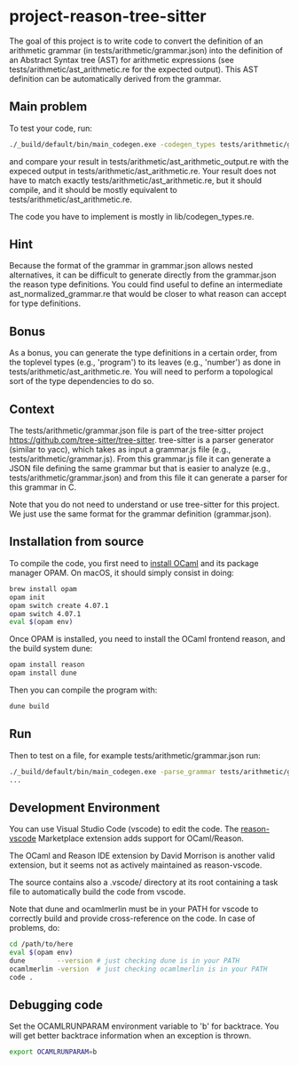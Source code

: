 # project-reason-tree-sitter

The goal of this project is to write code to convert the definition
of an arithmetic grammar (in tests/arithmetic/grammar.json) into
the definition of an Abstract Syntax tree (AST) for arithmetic expressions
(see tests/arithmetic/ast_arithmetic.re for the expected output). This
AST definition can be automatically derived from the grammar.

## Main problem

To test your code, run: 
```bash
./_build/default/bin/main_codegen.exe -codegen_types tests/arithmetic/grammar.json > tests/arithmetic/ast_arithmetic_output.re
```
and compare your result in tests/arithmetic/ast_arithmetic_output.re with
the expeced output in tests/arithmetic/ast_arithmetic.re.
Your result does not have to match exactly tests/arithmetic/ast_arithmetic.re,
but it should compile, and it should be mostly equivalent to
tests/arithmetic/ast_arithmetic.re.

The code you have to implement is mostly in lib/codegen_types.re.

## Hint

Because the format of the grammar in grammar.json allows nested
alternatives, it can be difficult to generate directly from the
grammar.json the reason type definitions. You could find useful to
define an intermediate ast_normalized_grammar.re that would be closer
to what reason can accept for type definitions.

## Bonus

As a bonus, you can generate the type definitions in a certain order,
from the toplevel types (e.g., 'program') to its leaves (e.g., 'number')
as done in tests/arithmetic/ast_arithmetic.re. You will need
to perform a topological sort of the type dependencies to do so.

## Context 

The tests/arithmetic/grammar.json file is part of the tree-sitter project
https://github.com/tree-sitter/tree-sitter. tree-sitter is a parser
generator (similar to yacc), which takes as input a grammar.js file
(e.g., tests/arithmetic/grammar.js). From this grammar.js file it
can generate a JSON file defining the same grammar but that is easier
to analyze (e.g., tests/arithmetic/grammar.json) and from this file
it can generate a parser for this grammar in C. 

Note that you do not need to understand or use tree-sitter for this project.
We just use the same format for the grammar definition (grammar.json).


## Installation from source

To compile the code, you first need to [install OCaml](https://opam.ocaml.org/doc/Install.html) and its
package manager OPAM.
On macOS, it should simply consist in doing:

```bash
brew install opam
opam init
opam switch create 4.07.1
opam switch 4.07.1
eval $(opam env)
```

Once OPAM is installed, you need to install
the OCaml frontend reason, and the build system dune:

```bash
opam install reason
opam install dune
```

Then you can compile the program with:

```bash
dune build
```

## Run

Then to test on a file, for example tests/arithmetic/grammar.json
run:

```bash
./_build/default/bin/main_codegen.exe -parse_grammar tests/arithmetic/grammar.json
...
```

## Development Environment

You can use Visual Studio Code (vscode) to edit the code.
The [reason-vscode](https://marketplace.visualstudio.com/items?itemName=jaredly.reason-vscode) Marketplace extension adds support for OCaml/Reason.

The OCaml and Reason IDE extension by David Morrison is another valid
extension, but it seems not as actively maintained as reason-vscode.

The source contains also a .vscode/ directory at its root
containing a task file to automatically build the code from vscode.

Note that dune and ocamlmerlin must be in your PATH for vscode to correctly
build and provide cross-reference on the code. In case of problems, do:

```bash
cd /path/to/here
eval $(opam env)
dune        --version # just checking dune is in your PATH
ocamlmerlin -version  # just checking ocamlmerlin is in your PATH
code .
```

## Debugging code

Set the OCAMLRUNPARAM environment variable to 'b' for backtrace. 
You will get better backtrace information when an exception is thrown.

```bash
export OCAMLRUNPARAM=b
```
